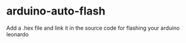 # arduino-auto-flash

Add a .hex file and link it in the source code for flashing your arduino leonardo
